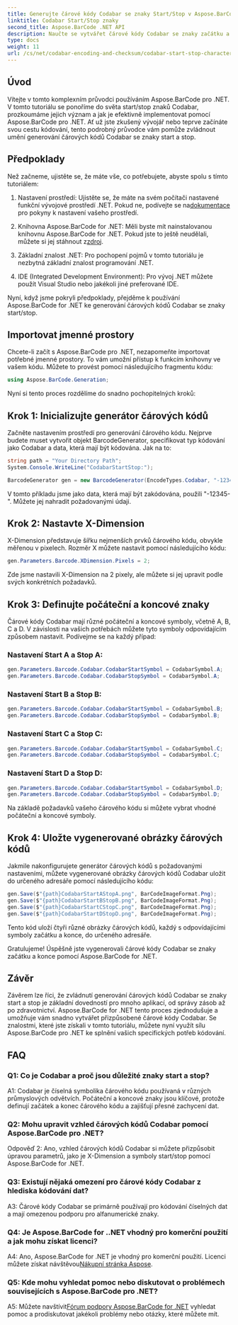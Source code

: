 ```yaml
---
title: Generujte čárové kódy Codabar se znaky Start/Stop v Aspose.BarCode pro .NET
linktitle: Codabar Start/Stop znaky
second_title: Aspose.BarCode .NET API
description: Naučte se vytvářet čárové kódy Codabar se znaky začátku a konce pomocí Aspose.BarCode for .NET. Průvodce krok za krokem pro vývojáře.
type: docs
weight: 11
url: /cs/net/codabar-encoding-and-checksum/codabar-start-stop-characters/
---
```

## Úvod

Vítejte v tomto komplexním průvodci používáním Aspose.BarCode pro .NET. V tomto tutoriálu se ponoříme do světa start/stop znaků Codabar, prozkoumáme jejich význam a jak je efektivně implementovat pomocí Aspose.BarCode pro .NET. Ať už jste zkušený vývojář nebo teprve začínáte svou cestu kódování, tento podrobný průvodce vám pomůže zvládnout umění generování čárových kódů Codabar se znaky start a stop.

## Předpoklady

Než začneme, ujistěte se, že máte vše, co potřebujete, abyste spolu s tímto tutoriálem:

1.  Nastavení prostředí: Ujistěte se, že máte na svém počítači nastavené funkční vývojové prostředí .NET. Pokud ne, podívejte se na[dokumentace](https://reference.aspose.com/barcode/net/) pro pokyny k nastavení vašeho prostředí.

2. Knihovna Aspose.BarCode for .NET: Měli byste mít nainstalovanou knihovnu Aspose.BarCode for .NET. Pokud jste to ještě neudělali, můžete si jej stáhnout z[zdroj](https://releases.aspose.com/barcode/net/).

3. Základní znalost .NET: Pro pochopení pojmů v tomto tutoriálu je nezbytná základní znalost programování .NET.

4. IDE (Integrated Development Environment): Pro vývoj .NET můžete použít Visual Studio nebo jakékoli jiné preferované IDE.

Nyní, když jsme pokryli předpoklady, přejděme k používání Aspose.BarCode for .NET ke generování čárových kódů Codabar se znaky start/stop.

## Importovat jmenné prostory

Chcete-li začít s Aspose.BarCode pro .NET, nezapomeňte importovat potřebné jmenné prostory. To vám umožní přístup k funkcím knihovny ve vašem kódu. Můžete to provést pomocí následujícího fragmentu kódu:

```csharp
using Aspose.BarCode.Generation;
```

Nyní si tento proces rozdělíme do snadno pochopitelných kroků:

## Krok 1: Inicializujte generátor čárových kódů

Začněte nastavením prostředí pro generování čárového kódu. Nejprve budete muset vytvořit objekt BarcodeGenerator, specifikovat typ kódování jako Codabar a data, která mají být kódována. Jak na to:

```csharp
string path = "Your Directory Path";
System.Console.WriteLine("CodabarStartStop:");

BarcodeGenerator gen = new BarcodeGenerator(EncodeTypes.Codabar, "-12345-");
```

V tomto příkladu jsme jako data, která mají být zakódována, použili "-12345-". Můžete jej nahradit požadovanými údaji.

## Krok 2: Nastavte X-Dimension

X-Dimension představuje šířku nejmenších prvků čárového kódu, obvykle měřenou v pixelech. Rozměr X můžete nastavit pomocí následujícího kódu:

```csharp
gen.Parameters.Barcode.XDimension.Pixels = 2;
```

Zde jsme nastavili X-Dimension na 2 pixely, ale můžete si jej upravit podle svých konkrétních požadavků.

## Krok 3: Definujte počáteční a koncové znaky

Čárové kódy Codabar mají různé počáteční a koncové symboly, včetně A, B, C a D. V závislosti na vašich potřebách můžete tyto symboly odpovídajícím způsobem nastavit. Podívejme se na každý případ:

### Nastavení Start A a Stop A:

```csharp
gen.Parameters.Barcode.Codabar.CodabarStartSymbol = CodabarSymbol.A;
gen.Parameters.Barcode.Codabar.CodabarStopSymbol = CodabarSymbol.A;
```

### Nastavení Start B a Stop B:

```csharp
gen.Parameters.Barcode.Codabar.CodabarStartSymbol = CodabarSymbol.B;
gen.Parameters.Barcode.Codabar.CodabarStopSymbol = CodabarSymbol.B;
```

### Nastavení Start C a Stop C:

```csharp
gen.Parameters.Barcode.Codabar.CodabarStartSymbol = CodabarSymbol.C;
gen.Parameters.Barcode.Codabar.CodabarStopSymbol = CodabarSymbol.C;
```

### Nastavení Start D a Stop D:

```csharp
gen.Parameters.Barcode.Codabar.CodabarStartSymbol = CodabarSymbol.D;
gen.Parameters.Barcode.Codabar.CodabarStopSymbol = CodabarSymbol.D;
```

Na základě požadavků vašeho čárového kódu si můžete vybrat vhodné počáteční a koncové symboly.

## Krok 4: Uložte vygenerované obrázky čárových kódů

Jakmile nakonfigurujete generátor čárových kódů s požadovanými nastaveními, můžete vygenerované obrázky čárových kódů Codabar uložit do určeného adresáře pomocí následujícího kódu:

```csharp
gen.Save($"{path}CodabarStartAStopA.png", BarCodeImageFormat.Png);
gen.Save($"{path}CodabarStartBStopB.png", BarCodeImageFormat.Png);
gen.Save($"{path}CodabarStartCStopC.png", BarCodeImageFormat.Png);
gen.Save($"{path}CodabarStartDStopD.png", BarCodeImageFormat.Png);
```

Tento kód uloží čtyři různé obrázky čárových kódů, každý s odpovídajícími symboly začátku a konce, do určeného adresáře.

Gratulujeme! Úspěšně jste vygenerovali čárové kódy Codabar se znaky začátku a konce pomocí Aspose.BarCode for .NET.

## Závěr

Závěrem lze říci, že zvládnutí generování čárových kódů Codabar se znaky start a stop je základní dovedností pro mnoho aplikací, od správy zásob až po zdravotnictví. Aspose.BarCode for .NET tento proces zjednodušuje a umožňuje vám snadno vytvářet přizpůsobené čárové kódy Codabar. Se znalostmi, které jste získali v tomto tutoriálu, můžete nyní využít sílu Aspose.BarCode pro .NET ke splnění vašich specifických potřeb kódování.

## FAQ

### Q1: Co je Codabar a proč jsou důležité znaky start a stop?

A1: Codabar je číselná symbolika čárového kódu používaná v různých průmyslových odvětvích. Počáteční a koncové znaky jsou klíčové, protože definují začátek a konec čárového kódu a zajišťují přesné zachycení dat.

### Q2: Mohu upravit vzhled čárových kódů Codabar pomocí Aspose.BarCode pro .NET?

Odpověď 2: Ano, vzhled čárových kódů Codabar si můžete přizpůsobit úpravou parametrů, jako je X-Dimension a symboly start/stop pomocí Aspose.BarCode for .NET.

### Q3: Existují nějaká omezení pro čárové kódy Codabar z hlediska kódování dat?

A3: Čárové kódy Codabar se primárně používají pro kódování číselných dat a mají omezenou podporu pro alfanumerické znaky.

### Q4: Je Aspose.BarCode for ..NET vhodný pro komerční použití a jak mohu získat licenci?

 A4: Ano, Aspose.BarCode for .NET je vhodný pro komerční použití. Licenci můžete získat návštěvou[Nákupní stránka Aspose](https://purchase.aspose.com/buy).

### Q5: Kde mohu vyhledat pomoc nebo diskutovat o problémech souvisejících s Aspose.BarCode pro .NET?

 A5: Můžete navštívit[Fórum podpory Aspose.BarCode for .NET](https://forum.aspose.com/c/barcode/13) vyhledat pomoc a prodiskutovat jakékoli problémy nebo otázky, které můžete mít.